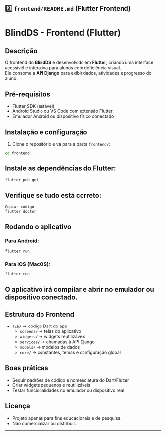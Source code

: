 
## 2️⃣ `frontend/README.md` (Flutter Frontend)

# BlindDS - Frontend (Flutter)

## Descrição
O frontend do **BlindDS** é desenvolvido em **Flutter**, criando uma interface acessível e interativa para alunos com deficiência visual.  
Ele consome a **API Django** para exibir dados, atividades e progresso do aluno.

## Pré-requisitos
- Flutter SDK (estável)  
- Android Studio ou VS Code com extensão Flutter  
- Emulador Android ou dispositivo físico conectado  

## Instalação e configuração

1. Clone o repositório e vá para a pasta `frontend/`:

```bash
cd frontend
```
## Instale as dependências do Flutter:

```bash
flutter pub get
```
## Verifique se tudo está correto:

```bash
Copiar código
flutter doctor
```

## Rodando o aplicativo

### Para Android:

```bash
flutter run
```

### Para iOS (MacOS):

```bash
flutter run
```

## O aplicativo irá compilar e abrir no emulador ou dispositivo conectado.

## Estrutura do Frontend

- `lib/` → código Dart do app
  - `screens/` → telas do aplicativo
  - `widgets/` → widgets reutilizáveis
  - `services/` → chamadas à API Django
  - `models/` → modelos de dados
  - `core/` → constantes, temas e configuração global

## Boas práticas

- Seguir padrões de código e nomenclatura do Dart/Flutter
- Criar widgets pequenos e reutilizáveis
- Testar funcionalidades no emulador ou dispositivo real

## Licença

- Projeto apenas para fins educacionais e de pesquisa.
- Não comercializar ou distribuir.

---

